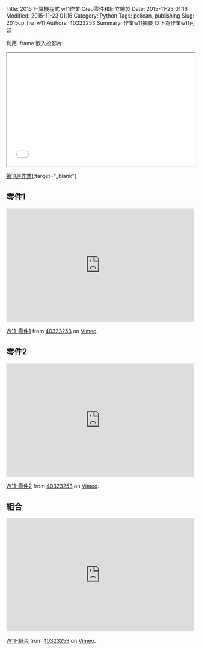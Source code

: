 Title: 2015 計算機程式 w11作業 Creo零件和組立繪製
Date: 2015-11-23 01:16
Modified: 2015-11-23 01:16
Category: Python
Tags: pelican, publishing
Slug: 2015cp_hw_w11
Authors: 40323253
Summary: 作業w11摘要
以下為作業w11內容

利用 iframe 嵌入投影片:

<iframe src="40323253_cp_w11.html" width="500" height="300"></iframe>

[第11週作業](40323253_cp_w11.html){:target="_blank"}

<h2>零件1</h2>
<iframe src="https://player.vimeo.com/video/147870034" width="500" height="300" frameborder="0" webkitallowfullscreen mozallowfullscreen allowfullscreen></iframe> <p><a href="https://vimeo.com/147870034">W11-零件1</a> from <a href="https://vimeo.com/user44939680">40323253</a> on <a href="https://vimeo.com">Vimeo</a>.</p>
<h2>零件2</h2>
<iframe src="https://player.vimeo.com/video/147928678" width="500" height="300" frameborder="0" webkitallowfullscreen mozallowfullscreen allowfullscreen></iframe> <p><a href="https://vimeo.com/147928678">W11-零件2</a> from <a href="https://vimeo.com/user44939680">40323253</a> on <a href="https://vimeo.com">Vimeo</a>.</p>
<h2>組合</h2>
<iframe src="https://player.vimeo.com/video/147991576" width="500" height="300" frameborder="0" webkitallowfullscreen mozallowfullscreen allowfullscreen></iframe> <p><a href="https://vimeo.com/147991576">W11-組合</a> from <a href="https://vimeo.com/user44939680">40323253</a> on <a href="https://vimeo.com">Vimeo</a>.</p>